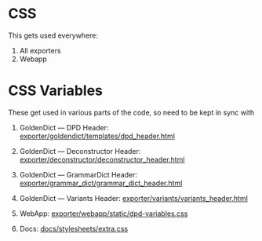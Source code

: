 # CSS

This gets used everywhere:

1. All exporters
2. Webapp

# CSS Variables

These get used in various parts of the code, so need to be kept in sync with

1. GoldenDict — DPD Header: [exporter/goldendict/templates/dpd_header.html](../../exporter/goldendict/templates/dpd_header.html)

2. GoldenDict — Deconstructor Header: [exporter/deconstructor/deconstructor_header.html](../../exporter/deconstructor/deconstructor_header.html)

3. GoldenDict — GrammarDict Header: [exporter/grammar_dict/grammar_dict_header.html](../../exporter/grammar_dict/grammar_dict_header.html)

4. GoldenDict — Variants Header: [exporter/variants/variants_header.html](../../exporter/variants/variants_header.html)

5. WebApp: [exporter/webapp/static/dpd-variables.css](../../exporter/webapp/static/dpd-variables.css)

6. Docs: [docs/stylesheets/extra.css](../../docs/stylesheets/extra.css)




